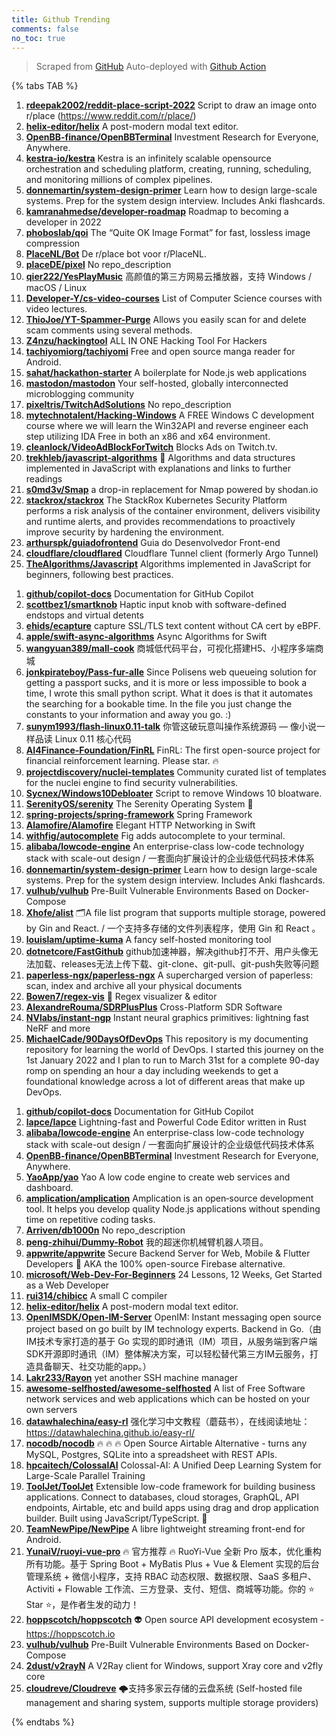 ```yaml
---
title: Github Trending
comments: false
no_toc: true
---
```


> Scraped from [GitHub](https://github.com/trending)
Auto-deployed with [Github Action](https://docs.github.com/en/actions)

{% tabs TAB %}
<!-- tab Daily -->
1. [**rdeepak2002/reddit-place-script-2022**](https://github.com/rdeepak2002/reddit-place-script-2022)
Script to draw an image onto r/place (https://www.reddit.com/r/place/)
2. [**helix-editor/helix**](https://github.com/helix-editor/helix)
A post-modern modal text editor.
3. [**OpenBB-finance/OpenBBTerminal**](https://github.com/OpenBB-finance/OpenBBTerminal)
Investment Research for Everyone, Anywhere.
4. [**kestra-io/kestra**](https://github.com/kestra-io/kestra)
Kestra is an infinitely scalable opensource orchestration and scheduling platform, creating, running, scheduling, and monitoring millions of complex pipelines.
5. [**donnemartin/system-design-primer**](https://github.com/donnemartin/system-design-primer)
Learn how to design large-scale systems. Prep for the system design interview. Includes Anki flashcards.
6. [**kamranahmedse/developer-roadmap**](https://github.com/kamranahmedse/developer-roadmap)
Roadmap to becoming a developer in 2022
7. [**phoboslab/qoi**](https://github.com/phoboslab/qoi)
The “Quite OK Image Format” for fast, lossless image compression
8. [**PlaceNL/Bot**](https://github.com/PlaceNL/Bot)
De r/place bot voor r/PlaceNL.
9. [**placeDE/pixel**](https://github.com/placeDE/pixel)
No repo_description
10. [**qier222/YesPlayMusic**](https://github.com/qier222/YesPlayMusic)
高颜值的第三方网易云播放器，支持 Windows / macOS / Linux
11. [**Developer-Y/cs-video-courses**](https://github.com/Developer-Y/cs-video-courses)
List of Computer Science courses with video lectures.
12. [**ThioJoe/YT-Spammer-Purge**](https://github.com/ThioJoe/YT-Spammer-Purge)
Allows you easily scan for and delete scam comments using several methods.
13. [**Z4nzu/hackingtool**](https://github.com/Z4nzu/hackingtool)
ALL IN ONE Hacking Tool For Hackers
14. [**tachiyomiorg/tachiyomi**](https://github.com/tachiyomiorg/tachiyomi)
Free and open source manga reader for Android.
15. [**sahat/hackathon-starter**](https://github.com/sahat/hackathon-starter)
A boilerplate for Node.js web applications
16. [**mastodon/mastodon**](https://github.com/mastodon/mastodon)
Your self-hosted, globally interconnected microblogging community
17. [**pixeltris/TwitchAdSolutions**](https://github.com/pixeltris/TwitchAdSolutions)
No repo_description
18. [**mytechnotalent/Hacking-Windows**](https://github.com/mytechnotalent/Hacking-Windows)
A FREE Windows C development course where we will learn the Win32API and reverse engineer each step utilizing IDA Free in both an x86 and x64 environment.
19. [**cleanlock/VideoAdBlockForTwitch**](https://github.com/cleanlock/VideoAdBlockForTwitch)
Blocks Ads on Twitch.tv.
20. [**trekhleb/javascript-algorithms**](https://github.com/trekhleb/javascript-algorithms)
📝 Algorithms and data structures implemented in JavaScript with explanations and links to further readings
21. [**s0md3v/Smap**](https://github.com/s0md3v/Smap)
a drop-in replacement for Nmap powered by shodan.io
22. [**stackrox/stackrox**](https://github.com/stackrox/stackrox)
The StackRox Kubernetes Security Platform performs a risk analysis of the container environment, delivers visibility and runtime alerts, and provides recommendations to proactively improve security by hardening the environment.
23. [**arthurspk/guiadofrontend**](https://github.com/arthurspk/guiadofrontend)
Guia do Desenvolvedor Front-end
24. [**cloudflare/cloudflared**](https://github.com/cloudflare/cloudflared)
Cloudflare Tunnel client (formerly Argo Tunnel)
25. [**TheAlgorithms/Javascript**](https://github.com/TheAlgorithms/Javascript)
Algorithms implemented in JavaScript for beginners, following best practices.
<!-- endtab -->
<!-- tab Weekly -->
1. [**github/copilot-docs**](https://github.com/github/copilot-docs)
Documentation for GitHub Copilot
2. [**scottbez1/smartknob**](https://github.com/scottbez1/smartknob)
Haptic input knob with software-defined endstops and virtual detents
3. [**ehids/ecapture**](https://github.com/ehids/ecapture)
capture SSL/TLS text content without CA cert by eBPF.
4. [**apple/swift-async-algorithms**](https://github.com/apple/swift-async-algorithms)
Async Algorithms for Swift
5. [**wangyuan389/mall-cook**](https://github.com/wangyuan389/mall-cook)
商城低代码平台，可视化搭建H5、小程序多端商城
6. [**jonkpirateboy/Pass-fur-alle**](https://github.com/jonkpirateboy/Pass-fur-alle)
Since Polisens web queueing solution for getting a passport sucks, and it is more or less impossible to book a time, I wrote this small python script. What it does is that it automates the searching for a bookable time. In the file you just change the constants to your information and away you go. :)
7. [**sunym1993/flash-linux0.11-talk**](https://github.com/sunym1993/flash-linux0.11-talk)
你管这破玩意叫操作系统源码 — 像小说一样品读 Linux 0.11 核心代码
8. [**AI4Finance-Foundation/FinRL**](https://github.com/AI4Finance-Foundation/FinRL)
FinRL: The first open-source project for financial reinforcement learning. Please star. 🔥
9. [**projectdiscovery/nuclei-templates**](https://github.com/projectdiscovery/nuclei-templates)
Community curated list of templates for the nuclei engine to find security vulnerabilities.
10. [**Sycnex/Windows10Debloater**](https://github.com/Sycnex/Windows10Debloater)
Script to remove Windows 10 bloatware.
11. [**SerenityOS/serenity**](https://github.com/SerenityOS/serenity)
The Serenity Operating System 🐞
12. [**spring-projects/spring-framework**](https://github.com/spring-projects/spring-framework)
Spring Framework
13. [**Alamofire/Alamofire**](https://github.com/Alamofire/Alamofire)
Elegant HTTP Networking in Swift
14. [**withfig/autocomplete**](https://github.com/withfig/autocomplete)
Fig adds autocomplete to your terminal.
15. [**alibaba/lowcode-engine**](https://github.com/alibaba/lowcode-engine)
An enterprise-class low-code technology stack with scale-out design / 一套面向扩展设计的企业级低代码技术体系
16. [**donnemartin/system-design-primer**](https://github.com/donnemartin/system-design-primer)
Learn how to design large-scale systems. Prep for the system design interview. Includes Anki flashcards.
17. [**vulhub/vulhub**](https://github.com/vulhub/vulhub)
Pre-Built Vulnerable Environments Based on Docker-Compose
18. [**Xhofe/alist**](https://github.com/Xhofe/alist)
🗂️A file list program that supports multiple storage, powered by Gin and React. / 一个支持多存储的文件列表程序，使用 Gin 和 React 。
19. [**louislam/uptime-kuma**](https://github.com/louislam/uptime-kuma)
A fancy self-hosted monitoring tool
20. [**dotnetcore/FastGithub**](https://github.com/dotnetcore/FastGithub)
github加速神器，解决github打不开、用户头像无法加载、releases无法上传下载、git-clone、git-pull、git-push失败等问题
21. [**paperless-ngx/paperless-ngx**](https://github.com/paperless-ngx/paperless-ngx)
A supercharged version of paperless: scan, index and archive all your physical documents
22. [**Bowen7/regex-vis**](https://github.com/Bowen7/regex-vis)
🎨 Regex visualizer & editor
23. [**AlexandreRouma/SDRPlusPlus**](https://github.com/AlexandreRouma/SDRPlusPlus)
Cross-Platform SDR Software
24. [**NVlabs/instant-ngp**](https://github.com/NVlabs/instant-ngp)
Instant neural graphics primitives: lightning fast NeRF and more
25. [**MichaelCade/90DaysOfDevOps**](https://github.com/MichaelCade/90DaysOfDevOps)
This repository is my documenting repository for learning the world of DevOps. I started this journey on the 1st January 2022 and I plan to run to March 31st for a complete 90-day romp on spending an hour a day including weekends to get a foundational knowledge across a lot of different areas that make up DevOps.
<!-- endtab -->
<!-- tab Monthly -->
1. [**github/copilot-docs**](https://github.com/github/copilot-docs)
Documentation for GitHub Copilot
2. [**lapce/lapce**](https://github.com/lapce/lapce)
Lightning-fast and Powerful Code Editor written in Rust
3. [**alibaba/lowcode-engine**](https://github.com/alibaba/lowcode-engine)
An enterprise-class low-code technology stack with scale-out design / 一套面向扩展设计的企业级低代码技术体系
4. [**OpenBB-finance/OpenBBTerminal**](https://github.com/OpenBB-finance/OpenBBTerminal)
Investment Research for Everyone, Anywhere.
5. [**YaoApp/yao**](https://github.com/YaoApp/yao)
Yao A low code engine to create web services and dashboard.
6. [**amplication/amplication**](https://github.com/amplication/amplication)
Amplication is an open‑source development tool. It helps you develop quality Node.js applications without spending time on repetitive coding tasks.
7. [**Arriven/db1000n**](https://github.com/Arriven/db1000n)
No repo_description
8. [**peng-zhihui/Dummy-Robot**](https://github.com/peng-zhihui/Dummy-Robot)
我的超迷你机械臂机器人项目。
9. [**appwrite/appwrite**](https://github.com/appwrite/appwrite)
Secure Backend Server for Web, Mobile & Flutter Developers 🚀 AKA the 100% open-source Firebase alternative.
10. [**microsoft/Web-Dev-For-Beginners**](https://github.com/microsoft/Web-Dev-For-Beginners)
24 Lessons, 12 Weeks, Get Started as a Web Developer
11. [**rui314/chibicc**](https://github.com/rui314/chibicc)
A small C compiler
12. [**helix-editor/helix**](https://github.com/helix-editor/helix)
A post-modern modal text editor.
13. [**OpenIMSDK/Open-IM-Server**](https://github.com/OpenIMSDK/Open-IM-Server)
OpenIM: Instant messaging open source project based on go built by IM technology experts. Backend in Go.（由IM技术专家打造的基于 Go 实现的即时通讯（IM）项目，从服务端到客户端SDK开源即时通讯（IM）整体解决方案，可以轻松替代第三方IM云服务，打造具备聊天、社交功能的app。）
14. [**Lakr233/Rayon**](https://github.com/Lakr233/Rayon)
yet another SSH machine manager
15. [**awesome-selfhosted/awesome-selfhosted**](https://github.com/awesome-selfhosted/awesome-selfhosted)
A list of Free Software network services and web applications which can be hosted on your own servers
16. [**datawhalechina/easy-rl**](https://github.com/datawhalechina/easy-rl)
强化学习中文教程（蘑菇书），在线阅读地址：https://datawhalechina.github.io/easy-rl/
17. [**nocodb/nocodb**](https://github.com/nocodb/nocodb)
🔥 🔥 🔥 Open Source Airtable Alternative - turns any MySQL, Postgres, SQLite into a spreadsheet with REST APIs.
18. [**hpcaitech/ColossalAI**](https://github.com/hpcaitech/ColossalAI)
Colossal-AI: A Unified Deep Learning System for Large-Scale Parallel Training
19. [**ToolJet/ToolJet**](https://github.com/ToolJet/ToolJet)
Extensible low-code framework for building business applications. Connect to databases, cloud storages, GraphQL, API endpoints, Airtable, etc and build apps using drag and drop application builder. Built using JavaScript/TypeScript. 🚀
20. [**TeamNewPipe/NewPipe**](https://github.com/TeamNewPipe/NewPipe)
A libre lightweight streaming front-end for Android.
21. [**YunaiV/ruoyi-vue-pro**](https://github.com/YunaiV/ruoyi-vue-pro)
🔥 官方推荐 🔥 RuoYi-Vue 全新 Pro 版本，优化重构所有功能。基于 Spring Boot + MyBatis Plus + Vue & Element 实现的后台管理系统 + 微信小程序，支持 RBAC 动态权限、数据权限、SaaS 多租户、Activiti + Flowable 工作流、三方登录、支付、短信、商城等功能。你的 ⭐️ Star ⭐️，是作者生发的动力！
22. [**hoppscotch/hoppscotch**](https://github.com/hoppscotch/hoppscotch)
👽 Open source API development ecosystem - https://hoppscotch.io
23. [**vulhub/vulhub**](https://github.com/vulhub/vulhub)
Pre-Built Vulnerable Environments Based on Docker-Compose
24. [**2dust/v2rayN**](https://github.com/2dust/v2rayN)
A V2Ray client for Windows, support Xray core and v2fly core
25. [**cloudreve/Cloudreve**](https://github.com/cloudreve/Cloudreve)
🌩支持多家云存储的云盘系统 (Self-hosted file management and sharing system, supports multiple storage providers)
<!-- endtab -->
{% endtabs %}
